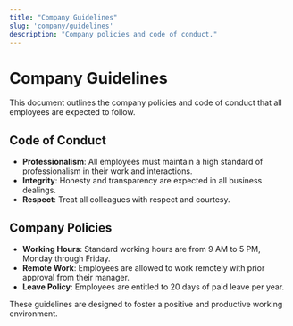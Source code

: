 ```yaml
---
title: "Company Guidelines"
slug: 'company/guidelines'
description: "Company policies and code of conduct."
---
```


# Company Guidelines

This document outlines the company policies and code of conduct that all employees are expected to follow.

## Code of Conduct

- **Professionalism**: All employees must maintain a high standard of professionalism in their work and interactions.
- **Integrity**: Honesty and transparency are expected in all business dealings.
- **Respect**: Treat all colleagues with respect and courtesy.

## Company Policies

- **Working Hours**: Standard working hours are from 9 AM to 5 PM, Monday through Friday.
- **Remote Work**: Employees are allowed to work remotely with prior approval from their manager.
- **Leave Policy**: Employees are entitled to 20 days of paid leave per year.

These guidelines are designed to foster a positive and productive working environment.
